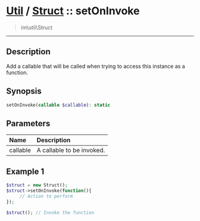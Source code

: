 # [Util](Util.md) / [Struct](Util-Struct.md) :: setOnInvoke
 > im\util\Struct
____

## Description
Add a callable that will be called when trying to access this
instance as a function.

## Synopsis
```php
setOnInvoke(callable $callable): static
```

## Parameters
| Name | Description |
| :--- | :---------- |
| callable | A callable to be invoked. |

## Example 1
```php
$struct = new Struct();
$struct->setOnInvoke(function(){
     // Action to perform
});

$struct(); // Invoke the function
```
